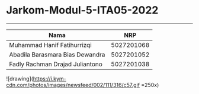 # Jarkom-Modul-5-ITA05-2022

---

| Nama                            |    NRP     |
| ------------------------------- | :--------: |
| Muhammad Hanif Fatihurrizqi     | 5027201068 |
| Abadila Barasmara Bias Dewandra | 5027201052 |
| Fadly Rachman Drajad Juliantono | 5027201038 |

![drawing](https://i.kym-cdn.com/photos/images/newsfeed/002/111/316/c57.gif =250x)


